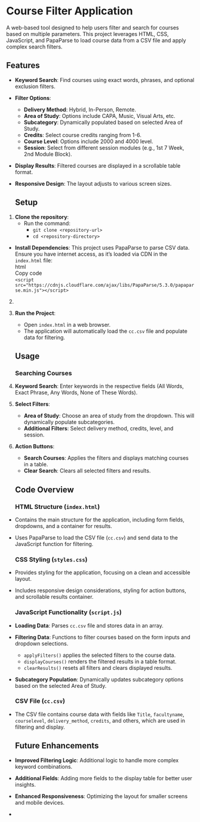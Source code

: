 # **Course Filter Application**

A web-based tool designed to help users filter and search for courses based on multiple parameters. This project leverages HTML, CSS, JavaScript, and PapaParse to load course data from a CSV file and apply complex search filters.

## **Features**

* **Keyword Search**: Find courses using exact words, phrases, and optional exclusion filters.  
* **Filter Options**:  
  * **Delivery Method**: Hybrid, In-Person, Remote.  
  * **Area of Study**: Options include CAPA, Music, Visual Arts, etc.  
  * **Subcategory**: Dynamically populated based on selected Area of Study.  
  * **Credits**: Select course credits ranging from 1-6.  
  * **Course Level**: Options include 2000 and 4000 level.  
  * **Session**: Select from different session modules (e.g., 1st 7 Week, 2nd Module Block).  
* **Display Results**: Filtered courses are displayed in a scrollable table format.  
* **Responsive Design**: The layout adjusts to various screen sizes.

  ## **Setup**

1. **Clone the repository**:  
   * Run the command:  
     * `git clone <repository-url>`  
     * `cd <repository-directory>`  
* **Install Dependencies**: This project uses PapaParse to parse CSV data. Ensure you have internet access, as it’s loaded via CDN in the `index.html` file:  
  html  
  Copy code  
  `<script src="https://cdnjs.cloudflare.com/ajax/libs/PapaParse/5.3.0/papaparse.min.js"></script>`  
2.   
3. **Run the Project**:  
   * Open `index.html` in a web browser.  
   * The application will automatically load the `cc.csv` file and populate data for filtering.

   ## **Usage**

   ### **Searching Courses**

1. **Keyword Search**: Enter keywords in the respective fields (All Words, Exact Phrase, Any Words, None of These Words).  
2. **Select Filters**:  
   * **Area of Study**: Choose an area of study from the dropdown. This will dynamically populate subcategories.  
   * **Additional Filters**: Select delivery method, credits, level, and session.  
3. **Action Buttons**:  
   * **Search Courses**: Applies the filters and displays matching courses in a table.  
   * **Clear Search**: Clears all selected filters and results.

   ## **Code Overview**

   ### **HTML Structure (`index.html`)**

* Contains the main structure for the application, including form fields, dropdowns, and a container for results.  
* Uses PapaParse to load the CSV file (`cc.csv`) and send data to the JavaScript function for filtering.

  ### **CSS Styling (`styles.css`)**

* Provides styling for the application, focusing on a clean and accessible layout.  
* Includes responsive design considerations, styling for action buttons, and scrollable results container.

  ### **JavaScript Functionality (`script.js`)**

* **Loading Data**: Parses `cc.csv` file and stores data in an array.  
* **Filtering Data**: Functions to filter courses based on the form inputs and dropdown selections.  
  * `applyFilters()` applies the selected filters to the course data.  
  * `displayCourses()` renders the filtered results in a table format.  
  * `clearResults()` resets all filters and clears displayed results.  
* **Subcategory Population**: Dynamically updates subcategory options based on the selected Area of Study.

  ### **CSV File (`cc.csv`)**

* The CSV file contains course data with fields like `Title`, `facultyname`, `courselevel`, `delivery_method`, `credits`, and others, which are used in filtering and display.

  ## **Future Enhancements**

* **Improved Filtering Logic**: Additional logic to handle more complex keyword combinations.  
* **Additional Fields**: Adding more fields to the display table for better user insights.  
* **Enhanced Responsiveness**: Optimizing the layout for smaller screens and mobile devices.  
* 


